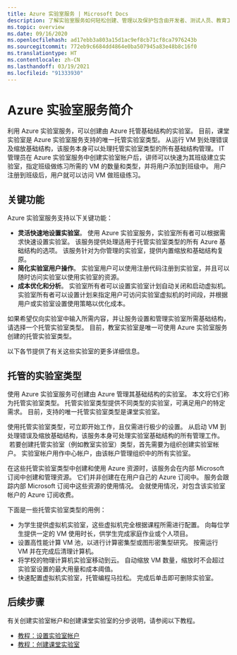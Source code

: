 ```yaml
---
title: Azure 实验室服务 | Microsoft Docs
description: 了解实验室服务如何轻松创建、管理以及保护包含由开发者、测试人员、教育工作者、学生等人群使用的虚拟机的实验室。
ms.topic: overview
ms.date: 09/16/2020
ms.openlocfilehash: ad17ebb3a803a15d1ac9ef8cb71cf8ca7976243b
ms.sourcegitcommit: 772eb9c6684dd4864e0ba507945a83e48b8c16f0
ms.translationtype: HT
ms.contentlocale: zh-CN
ms.lasthandoff: 03/19/2021
ms.locfileid: "91333930"
---
```

# <a name="an-introduction-to-azure-lab-services"></a>Azure 实验室服务简介
利用 Azure 实验室服务，可以创建由 Azure 托管基础结构的实验室。 目前，课堂实验室是 Azure 实验室服务支持的唯一托管实验室类型。 从运行 VM 到处理错误及缩放基础结构，该服务本身可以处理托管实验室类型的所有基础结构管理。 IT 管理员在 Azure 实验室服务中创建实验室帐户后，讲师可以快速为其班级建立实验室，指定班级做练习所需的 VM 的数量和类型，并将用户添加到班级中。 用户注册到班级后，用户就可以访问 VM 做班级练习。  

## <a name="key-capabilities"></a>关键功能
Azure 实验室服务支持以下关键功能：

- **灵活快速地设置实验室**。 使用 Azure 实验室服务，实验室所有者可以根据需求快速设置实验室。 该服务提供处理适用于托管实验室类型的所有 Azure 基础结构的选项。 该服务针对为你管理的实验室，提供内置缩放和基础结构复原。
- **简化实验室用户操作**。 实验室用户可以使用注册代码注册到实验室，并且可以随时访问实验室以使用实验室的资源。 
- **成本优化和分析**。 实验室所有者可以设置实验室计划自动关闭和启动虚拟机。 实验室所有者可以设置计划来指定用户可访问实验室虚拟机的时间段，并根据用户或实验室设置使用策略以优化成本。 

如果希望仅向实验室中输入所需内容，并让服务设置和管理实验室所需基础结构，请选择一个托管实验室类型。 目前，教室实验室是唯一可使用 Azure 实验室服务创建的托管实验室类型。

以下各节提供了有关这些实验室的更多详细信息。 

## <a name="managed-lab-types"></a>托管的实验室类型
使用 Azure 实验室服务可创建由 Azure 管理其基础结构的实验室。 本文将它们称为托管实验室类型。 托管实验室类型提供不同类型的实验室，可满足用户的特定需求。 目前，支持的唯一托管实验室类型是课堂实验室。 

使用托管实验室类型，可立即开始工作，且仅需进行极少的设置。 从启动 VM 到处理错误及缩放基础结构，该服务本身可处理实验室基础结构的所有管理工作。  若要创建托管实验室（例如教室实验室）类型，首先需要为组织创建实验室帐户。 实验室帐户用作中心帐户，由该帐户管理组织中的所有实验室。 

在这些托管实验室类型中创建和使用 Azure 资源时，该服务会在内部 Microsoft 订阅中创建和管理资源。 它们并非创建在在用户自己的 Azure 订阅中。 服务会跟踪内部 Microsoft 订阅中这些资源的使用情况。 会就使用情况，对包含该实验室帐户的 Azure 订阅收费。   

下面是一些托管实验室类型的用例： 

- 为学生提供虚拟机实验室，这些虚拟机完全根据课程所需进行配置。 向每位学生提供一定的 VM 使用时长，供学生完成家庭作业或个人项目。
- 设置高性能计算 VM 池，以进行计算密集型或图形密集型研究。 按需运行 VM 并在完成后清理计算机。 
- 将学校的物理计算机实验室移动到云。 自动缩放 VM 数量，缩放时不会超过实验室设置的最大用量和成本阈值。  
- 快速配置虚拟机实验室，托管编程马拉松。 完成后单击即可删除实验室。 

## <a name="next-steps"></a>后续步骤
有关创建实验室帐户和创建课堂实验室的分步说明，请参阅以下教程。

- [教程：设置实验室帐户](tutorial-setup-lab-account.md)
- [教程：创建课堂实验室](tutorial-setup-classroom-lab.md)
